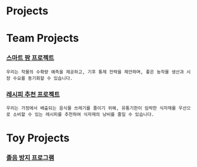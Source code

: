 # Projects

# Team Projects
### [스마트 팜 프로젝트](https://github.com/sexymonster/Projects/tree/main/TeamProject/smart_farm)
    우리는 작물의 수확량 예측을 제공하고, 기후 통제 전략을 제안하며, 좋은 농작물 생산과 시장 수요를 동기화할 수 있습니다.
    

### [레시피 추천 프로젝트](https://github.com/sexymonster/Projects/tree/main/TeamProject/Do_eat)
    우리는 가정에서 배출되는 음식물 쓰레기를 줄이기 위해, 유통기한이 임박한 식자재를 우선으로 소비할 수 있는 레시피를 추천하여 식자재의 낭비를 줄일 수 있습니다.

# Toy Projects
### [졸음 방지 프로그램]()
